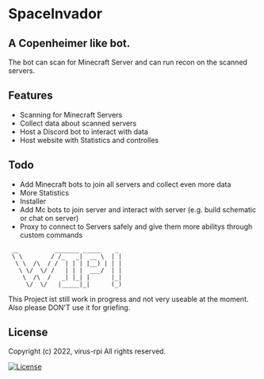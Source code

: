 # SpaceInvador
## A Copenheimer like bot.

The bot can scan for Minecraft Server and can run recon on the scanned servers.
## Features
- Scanning for Minecraft Servers
- Collect data about scanned servers
- Host a Discord bot to interact with data
- Host website with Statistics and controlles

## Todo

- Add Minecraft bots to join all servers and collect even more data
- More Statistics
- Installer
- Add Mc bots to join server and interact with server (e.g. build schematic or chat on server)
- Proxy to connect to Servers safely and give them more abilitys through custom commands

```
 __          _______ _____    _ 
 \ \        / /_   _|  __ \  | |
  \ \  /\  / /  | | | |__) | | |
   \ \/  \/ /   | | |  ___/  | |
    \  /\  /   _| |_| |      |_|
     \/  \/   |_____|_|      (_)
```             
This Project ist still work in progress and not very useable at the moment.
Also please DON'T use it for griefing.

## License
Copyright (c) 2022, virus-rpi
All rights reserved.

[![License](https://img.shields.io/badge/License-BSD_3--Clause-blue.svg)](https://opensource.org/licenses/BSD-3-Clause)
